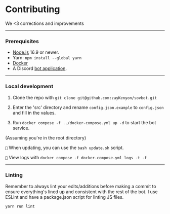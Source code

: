 # Contributing
We <3 corrections and improvements

---

### Prerequisites
- [Node.js](https://nodejs.org/en/) 16.9 or newer.
- Yarn: `npm install --global yarn`
- [Docker](https://docs.docker.com/)
- A Discord [bot application](https://discord.com/developers/applications/).

---

### Local development

1. Clone the repo with `git clone git@github.com:zayKenyon/sovbot.git`

2. Enter the 'src' directory and rename `config.json.example` to `config.json` and fill in the values. 

3. Run `docker compose -f ../docker-compose.yml up -d` to start the bot service.

(Assuming you're in the root directory)

`📝` When updating, you can use the `bash update.sh` script.

`📝` View logs with `docker compose -f docker-compose.yml logs -t -f`

---

### Linting

Remember to always lint your edits/additions before making a commit to ensure everything's lined up and consistent with
the rest of the bot. I use ESLint and have a package.json script for linting JS files.

```bash
yarn run lint
```

